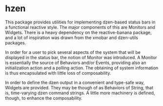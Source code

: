 hzen
====

This package provides utilities for implementing dzen-based status
bars in a functional reactive style. The major components of this 
are Monitors and Widgets. There is a heavy dependency on the reactive-banana 
package, and a lot of inspiration was drawn from the xmobar and
dzen-utils packages.

In order for a user to pick several aspects of the system that will be
displayed in the status bar, the notion of Monitor was introduced. A Monitor
is essentially the source of Behaviors and/or Events, providing also an
initialization action and a polling action. The obtaining of system information
is thus encapsulated with little loss of composability.

In order to define the dzen output in a convenient and type-safe way, Widgets
are provided. They may be though of as Behaviors of String, that is, time-varying
dzen command strings. A little more machinery is defined, though, to enhance
the composability.

